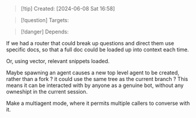 
>[!tip] Created: [2024-06-08 Sat 16:58]

>[!question] Targets: 

>[!danger] Depends: 

If we had a router that could break up questions and direct them use specific docs, so that a full doc could be loaded up into context each time.

Or, using vector, relevant snippets loaded.

Maybe spawning an agent causes a new top level agent to be created, rather than a fork ? it could use the same tree as the current branch ?  This means it can be interacted with by anyone as a genuine bot, without any owneshipt in the current session.

Make a multiagent mode, where it permits multiple callers to converse with it.